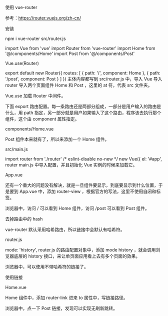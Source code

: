 使用 vue-router

参考：https://router.vuejs.org/zh-cn/

安装

npm i vue-router
src/router.js

import Vue from 'vue'
import Router from 'vue-router'
import Home from '@/components/Home'
import Post from '@/components/Post'

Vue.use(Router)

export default new Router({
  routes: [
    {
      path: '/',
      component: Home
    },
    {
      path: '/post',
      component: Post
    }
  ]
})
主体内容都写到 src/router.js 中，导入 Vue 导入 router 导入两个页面组件 Home 和 Post ，这里的 at 符，代表 src 文件夹。

Vue.use 加载 Router 中间件。

下面 export 路由配置。每一条路由还是两部分组成，一部分是用户输入的路由是什么，用 path 指定，另一部分就是用户如果输入了这个路由，程序该去执行那个组件，这个由 component 属性指定。

components/Home.vue

<template>
  <h1>Home</h1>
</template>

<script>
export default {
  name: 'Home'
}
</script>
Post 组件本来就有了，所以来添加一个 Home 组件。

src/main.js

import router from './router'
/* eslint-disable no-new */
new Vue({
  el: '#app',
  router
main.js 中导入配置，并且初始化 Vue 实例的时候来加载它。

App.vue

<template>
  <div>
    <router-view></router-view>
  </div>
</template>
还有一个重大的问题没有解决，就是一旦组件要显示，到底要显示到什么位置，于是要到 App.vue 中，添加 router-view ，根据官方的写法，这里不使用自闭和标签。

浏览器中，访问 / 可以看到 Home 组件，访问 /post 可以看到 Post 组件。

去掉路由中的 hash

vue-router 默认采用哈希路由，所以链接中会默认有哈希符。

router.js

mode: 'history',
router.js 的路由配置对象中，添加 mode history ，就会调用浏览器底层的 history 接口，来让单页面应用看上去有多个页面的效果。

浏览器中，可以使用不带哈希符的链接了。

使用链接

Home.vue

<template>
  <div class="home">
    <h1>Home</h1>
    <router-link to="post">Post</router-link>
  </div>
</template>
Home 组件中，添加 router-link 进来 to 属性中，写链接路径。

浏览器中，点一下 Post 链接，发现可以实现无刷新跳转。
